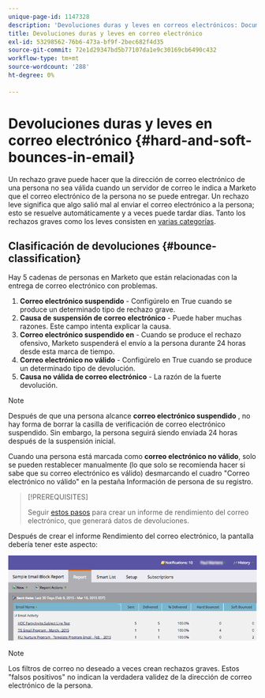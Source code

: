 ```yaml
---
unique-page-id: 1147328
description: 'Devoluciones duras y leves en correos electrónicos: Documentos de Marketo: Documentación del producto'
title: Devoluciones duras y leves en correo electrónico
exl-id: 53298562-76b6-473a-bf9f-2bec682f4d35
source-git-commit: 72e1d29347bd5b77107da1e9c30169cb6490c432
workflow-type: tm+mt
source-wordcount: '288'
ht-degree: 0%

---
```


# Devoluciones duras y leves en correo electrónico {#hard-and-soft-bounces-in-email}

Un rechazo grave puede hacer que la dirección de correo electrónico de una persona no sea válida cuando un servidor de correo le indica a Marketo que el correo electrónico de la persona no se puede entregar. Un rechazo leve significa que algo salió mal al enviar el correo electrónico a la persona; esto se resuelve automáticamente y a veces puede tardar días. Tanto los rechazos graves como los leves consisten en [varias categorías](https://nation.marketo.com/t5/Knowledgebase/Maintaining-a-Directory-of-Leads-Bouncing-Emails/ta-p/300838).

## Clasificación de devoluciones {#bounce-classification}

Hay 5 cadenas de personas en Marketo que están relacionadas con la entrega de correo electrónico con problemas.

1. **Correo electrónico suspendido** - Configúrelo en True cuando se produce un determinado tipo de rechazo grave.
1. **Causa de suspensión de correo electrónico** - Puede haber muchas razones. Este campo intenta explicar la causa.
1. **Correo electrónico suspendido en** - Cuando se produce el rechazo ofensivo, Marketo suspenderá el envío a la persona durante 24 horas desde esta marca de tiempo.
1. **Correo electrónico no válido** - Configúrelo en True cuando se produce un determinado tipo de devolución.
1. **Causa no válida de correo electrónico** - La razón de la fuerte devolución.

>[!NOTE]
>
>Después de que una persona alcance **correo electrónico suspendido** , no hay forma de borrar la casilla de verificación de correo electrónico suspendido. Sin embargo, la persona seguirá siendo enviada 24 horas después de la suspensión inicial.
>
>Cuando una persona está marcada como **correo electrónico no válido**, solo se pueden restablecer manualmente (lo que solo se recomienda hacer si sabe que su correo electrónico es válido) desmarcando el cuadro &quot;Correo electrónico no válido&quot; en la pestaña Información de persona de su registro.

>[!PREREQUISITES]
>
>Seguir [estos pasos](/help/marketo/product-docs/email-marketing/email-programs/email-program-data/email-performance-report.md) para crear un informe de rendimiento del correo electrónico, que generará datos de devoluciones.

Después de crear el informe Rendimiento del correo electrónico, la pantalla debería tener este aspecto:

![](assets/soft-hard-bounce.png)

>[!NOTE]
>
>Los filtros de correo no deseado a veces crean rechazos graves. Estos &quot;falsos positivos&quot; no indican la verdadera validez de la dirección de correo electrónico de la persona.
